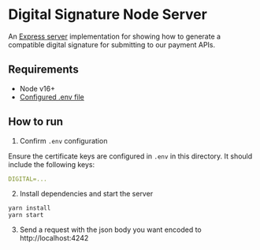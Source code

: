# Digital Signature Node Server

An [Express server](http://expressjs.com) implementation for showing how to generate a compatible digital signature for submitting to our payment APIs.

## Requirements

- Node v16+
- [Configured .env file](../README.md)

## How to run

1. Confirm `.env` configuration

Ensure the certificate keys are configured in `.env` in this directory. It should include the following keys:

```yaml
DIGITAL=...
```

2. Install dependencies and start the server

```
yarn install
yarn start
```

3. Send a request with the json body you want encoded to http://localhost:4242
